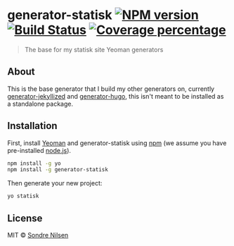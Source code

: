 # generator-statisk [![NPM version][npm-image]][npm-url] [![Build Status][travis-image]][travis-url] [![Coverage percentage][coveralls-image]][coveralls-url]
> The base for my statisk site Yeoman generators

## About
This is the base generator that I build my other generators on, currently
[generator-jekyllized][jekyllized] and [generator-hugo][hugo], this isn't meant
to be installed as a standalone package.

## Installation

First, install [Yeoman](http://yeoman.io) and generator-statisk using [npm](https://www.npmjs.com/) (we assume you have pre-installed [node.js](https://nodejs.org/)).

```bash
npm install -g yo
npm install -g generator-statisk
```

Then generate your new project:

```bash
yo statisk
```

## License

MIT © [Sondre Nilsen](github.com/sondr3)

[jekyllized]: https://github.com/sondr3/generator-jekyllized
[hugo]: https://github.com/sondr3/generator-hugo
[npm-image]: https://badge.fury.io/js/generator-statisk.svg
[npm-url]: https://npmjs.org/package/generator-statisk
[travis-image]: https://travis-ci.org/sondr3/generator-statisk.svg?branch=master
[travis-url]: https://travis-ci.org/sondr3/generator-statisk
[coveralls-image]: https://coveralls.io/repos/sondr3/generator-statisk/badge.svg
[coveralls-url]: https://coveralls.io/r/sondr3/generator-statisk
